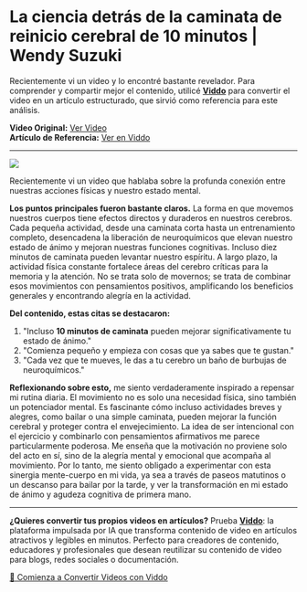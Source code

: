 # La ciencia detrás de la caminata de reinicio cerebral de 10 minutos | Wendy Suzuki

Recientemente vi un video y lo encontré bastante revelador. Para comprender y compartir mejor el contenido, utilicé **[Viddo](https://viddo.pro/)** para convertir el video en un artículo estructurado, que sirvió como referencia para este análisis.

**Video Original:** [Ver Video](https://www.youtube.com/watch?v=GyZM0iFkl1Q)  
**Artículo de Referencia:** [Ver en Viddo](https://viddo.pro/zh/video-result/34553fe7-4c38-49a5-b56a-255d5dda8ede)

---

![](https://www.youtube.com/embed/GyZM0iFkl1Q)

Recientemente vi un video que hablaba sobre la profunda conexión entre nuestras acciones físicas y nuestro estado mental.

**Los puntos principales fueron bastante claros.** La forma en que movemos nuestros cuerpos tiene efectos directos y duraderos en nuestros cerebros. Cada pequeña actividad, desde una caminata corta hasta un entrenamiento completo, desencadena la liberación de neuroquímicos que elevan nuestro estado de ánimo y mejoran nuestras funciones cognitivas. Incluso diez minutos de caminata pueden levantar nuestro espíritu. A largo plazo, la actividad física constante fortalece áreas del cerebro críticas para la memoria y la atención. No se trata solo de movernos; se trata de combinar esos movimientos con pensamientos positivos, amplificando los beneficios generales y encontrando alegría en la actividad.

**Del contenido, estas citas se destacaron:**

1. "Incluso **10 minutos de caminata** pueden mejorar significativamente tu estado de ánimo."  
2. "Comienza pequeño y empieza con cosas que ya sabes que te gustan."  
3. "Cada vez que te mueves, le das a tu cerebro un baño de burbujas de neuroquímicos."

**Reflexionando sobre esto,** me siento verdaderamente inspirado a repensar mi rutina diaria. El movimiento no es solo una necesidad física, sino también un potenciador mental. Es fascinante cómo incluso actividades breves y alegres, como bailar o una simple caminata, pueden mejorar la función cerebral y proteger contra el envejecimiento. La idea de ser intencional con el ejercicio y combinarlo con pensamientos afirmativos me parece particularmente poderosa. Me enseña que la motivación no proviene solo del acto en sí, sino de la alegría mental y emocional que acompaña al movimiento. Por lo tanto, me siento obligado a experimentar con esta sinergia mente-cuerpo en mi vida, ya sea a través de paseos matutinos o un descanso para bailar por la tarde, y ver la transformación en mi estado de ánimo y agudeza cognitiva de primera mano.

---

**¿Quieres convertir tus propios videos en artículos?** Prueba **[Viddo](https://viddo.pro/)**: la plataforma impulsada por IA que transforma contenido de video en artículos atractivos y legibles en minutos. Perfecto para creadores de contenido, educadores y profesionales que desean reutilizar su contenido de video para blogs, redes sociales o documentación.

[🚀 Comienza a Convertir Videos con Viddo](https://viddo.pro/)
